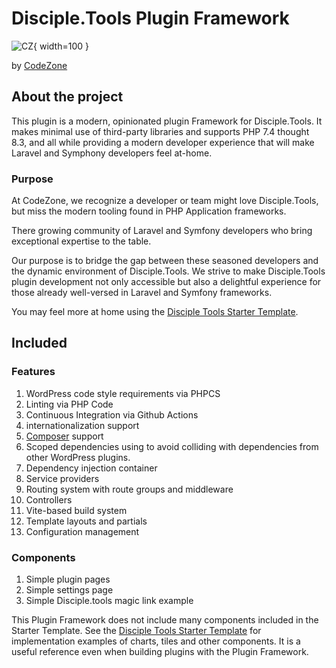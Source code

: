 # Disciple.Tools Plugin Framework

![CZ](cz-lines-orange-dark.svg){ width=100 }

by [CodeZone](http://codezone.io)

## About the project
This plugin is a modern, opinionated plugin Framework for Disciple.Tools. It makes minimal use of third-party libraries and supports PHP 7.4 thought 8.3, 
and all while providing a modern  developer experience that will make Laravel and Symphony developers feel at-home.

### Purpose
At CodeZone, we recognize a developer or team might love Disciple.Tools, but miss the modern tooling found in PHP Application frameworks.

There growing community of Laravel and Symfony developers who bring exceptional expertise to the table.

Our purpose is to bridge the gap between these seasoned developers and the dynamic environment of Disciple.Tools. We strive to make Disciple.Tools plugin development not only accessible but also a delightful experience for those already well-versed in Laravel and Symfony frameworks.

<note title="Are you a WordPress Developer" id="wp-dev">
You may feel more at home using the <a href="https://github.com/thecodezone/dt-plugin/">Disciple Tools Starter Template</a>.
</note>

## Included 

### Features

1. WordPress code style requirements via PHPCS 
1. Linting via PHP Code
1. Continuous Integration via Github Actions
1. internationalization support
1. [Composer](https://getcomposer.org/) support
1. Scoped dependencies using to avoid colliding with dependencies from other WordPress plugins.
1. Dependency injection container
1. Service providers
2. Routing system with route groups and middleware
1. Controllers
1. Vite-based build system
1. Template layouts and partials
1. Configuration management 

### Components 

1. Simple plugin pages
1. Simple settings page
1. Simple Disciple.tools magic link example

<warning title="Important Tip">
This Plugin Framework does not include many components included in the Starter Template. See the <a href="https://github.com/thecodezone/dt-plugin/">Disciple Tools Starter Template</a> for implementation examples of charts, tiles and other components. It is a useful reference even when building plugins with the Plugin Framework.</warning>
